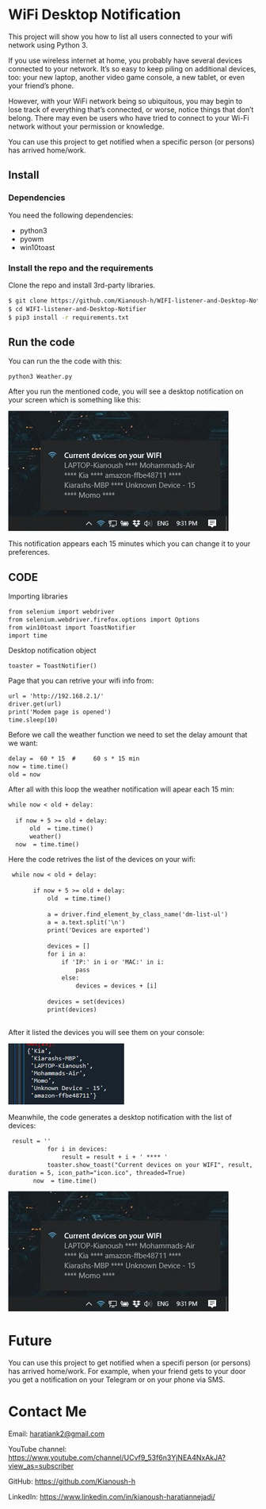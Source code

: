 # WiFi Desktop Notification
This project will show you how to list all users connected to your wifi network using Python 3.



If you use wireless internet at home, you probably have several devices connected to your network. It’s so easy to keep piling on additional devices, too: your new laptop, another video game console, a new tablet, or even your friend’s phone.



However, with your WiFi network being so ubiquitous, you may begin to lose track of everything that’s connected, or worse, notice things that don’t belong. There may even be users who have tried to connect to your Wi-Fi network without your permission or knowledge.



 You can use this project to get notified when a specific person (or persons) has arrived home/work.





 
 
 
 
## Install

### Dependencies

You need the following dependencies:

- python3
- pyowm
- win10toast



### Install the repo and the requirements

Clone the repo and install 3rd-party libraries.

```bash
$ git clone https://github.com/Kianoush-h/WIFI-listener-and-Desktop-Notifier.git
$ cd WIFI-listener-and-Desktop-Notifier
$ pip3 install -r requirements.txt
```

 
## Run the code

You can run the the code with this:

```
python3 Weather.py
```
After you run the mentioned code, you will see a desktop notification on your screen which is something like this:

![wifi](./etc/pic2.JPG)


 This notification appears each 15 minutes which you can change it to your preferences.
 
 
 
## CODE

Importing libraries 
 
 ```
from selenium import webdriver 
from selenium.webdriver.firefox.options import Options
from win10toast import ToastNotifier 
import time
 ```
 
 Desktop notification object
 
 ```
toaster = ToastNotifier() 
 ```


Page that you can retrive your wifi info from:

 ```
url = 'http://192.168.2.1/'
driver.get(url) 
print('Modem page is opened')
time.sleep(10)
 ```
 
 
 Before we call the weather function we need to set the delay amount that we want:
 
  ```
delay =  60 * 15  #     60 s * 15 min
now = time.time()
old = now

 ```
 
 After all with this loop the weather notification will apear each 15 min:
 
  ```
while now < old + delay:
    
    if now + 5 >= old + delay:
        old  = time.time()
        weather()
    now  = time.time()
 
 ```
 
 Here the code retrives the list of the devices on your wifi:
 
 ```
  while now < old + delay:
        
        if now + 5 >= old + delay:
            old  = time.time()
            
            a = driver.find_element_by_class_name('dm-list-ul')
            a = a.text.split('\n')
            print('Devices are exported')    
            
            devices = []
            for i in a:
                if 'IP:' in i or 'MAC:' in i:
                    pass
                else:
                    devices = devices + [i]
                    
            devices = set(devices)    
            print(devices)
            
 ```
 After it listed the devices you will see them on your console:
 
 ![WIFI Reader](./etc/pic1.JPG)

 
 Meanwhile, the code generates a desktop notification with the list of devices:
 
 ```
  result = ''
            for i in devices:
                result = result + i + ' **** '
            toaster.show_toast("Current devices on your WIFI", result, duration = 5, icon_path="icon.ico", threaded=True) 
        now  = time.time()
```
 
![WIFI Reader](./etc/pic2.JPG)

 
 
 # Future 
 You can use this project to get notified when a specifi person (or persons) has arrived home/work.
 For example, when your friend gets to your door you get a notification on your Telegram or on your phone via SMS.




# Contact Me

Email: haratiank2@gmail.com

YouTube channel: https://www.youtube.com/channel/UCvf9_53f6n3YjNEA4NxAkJA?view_as=subscriber

GitHub: https://github.com/Kianoush-h

LinkedIn: https://www.linkedin.com/in/kianoush-haratiannejadi/









